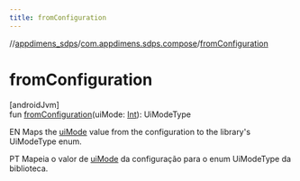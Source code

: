 ```yaml
---
title: fromConfiguration
---
```

//[appdimens_sdps](../../index.html)/[com.appdimens.sdps.compose](index.html)/[fromConfiguration](from-configuration.html)



# fromConfiguration



[androidJvm]\
fun [fromConfiguration](from-configuration.html)(uiMode: [Int](https://kotlinlang.org/api/core/kotlin-stdlib/kotlin/-int/index.html)): UiModeType



EN Maps the [uiMode](from-configuration.html) value from the configuration to the library's UiModeType enum.



PT Mapeia o valor de [uiMode](from-configuration.html) da configuração para o enum UiModeType da biblioteca.



